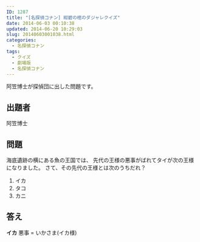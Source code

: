 ```yaml
---
ID: 1287
title: "[名探偵コナン] 紺碧の棺のダジャレクイズ"
date: 2014-06-03 00:10:38
updated: 2014-06-20 10:29:03
slug: 20140603001038.html
categories:
  - 名探偵コナン
tags:
  - クイズ
  - 劇場版
  - 名探偵コナン
---
```


阿笠博士が探偵団に出した問題です。

<!--more-->
<h2>出題者</h2>
阿笠博士

<h2>問題</h2>
海底遺跡の横にある魚の王国では、
先代の王様の悪事がばれてタイが次の王様になりました。
さて、その先代の王様とは次のうちだれ？
<ol>
  <li>イカ</li>
  <li>タコ</li>
  <li>カニ</li>
</ol>

<h2>答え</h2>
<strong>イカ</strong>
悪事 = いかさま(イカ様)
